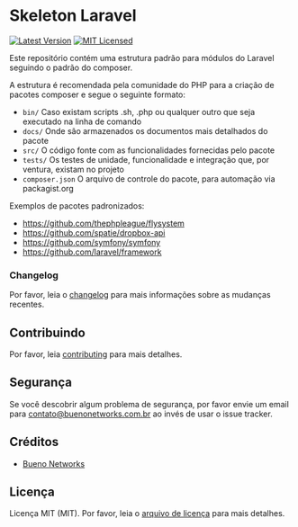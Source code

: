 #  Skeleton Laravel

[![Latest Version](https://img.shields.io/github/release/bueno-networks/skeleton.svg?style=flat-square)](https://github.com/bueno-networks/composer-skeleton-laravel/releases)
[![MIT Licensed](https://img.shields.io/badge/license-MIT-brightgreen.svg?style=flat-square)](license.md)

Este repositório contém uma estrutura padrão para módulos do Laravel seguindo o padrão do composer.

A estrutura é recomendada pela comunidade do PHP para a criação de pacotes composer e segue o 
seguinte formato:

* `bin/` Caso existam scripts .sh, .php ou qualquer outro que seja executado na linha de comando
* `docs/` Onde são armazenados os documentos mais detalhados do pacote
* `src/` O código fonte com as funcionalidades fornecidas pelo pacote
* `tests/` Os testes de unidade, funcionalidade e integração que, por ventura, existam no projeto
* `composer.json` O arquivo de controle do pacote, para automação via packagist.org

Exemplos de pacotes padronizados:

* https://github.com/thephpleague/flysystem
* https://github.com/spatie/dropbox-api
* https://github.com/symfony/symfony
* https://github.com/laravel/framework

### Changelog

Por favor, leia o [changelog](changelog.md) para mais informações sobre as mudanças recentes.

## Contribuindo

Por favor, leia [contributing](contributing.md) para mais detalhes.

## Segurança

Se você descobrir algum problema de segurança, por favor envie um email para contato@buenonetworks.com.br 
ao invés de usar o issue tracker.

## Créditos

- [Bueno Networks](https://github.com/bueno-networks)

## Licença

Licença MIT (MIT). Por favor, leia o [arquivo de licença](license.md) para mais detalhes.
